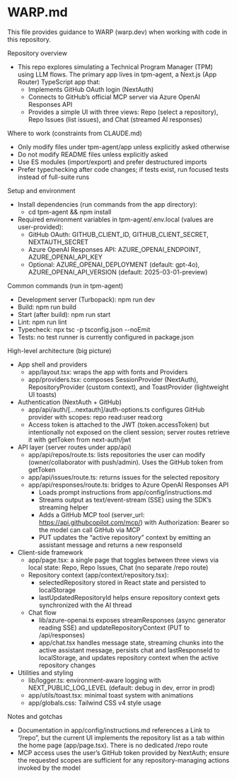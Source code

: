 # WARP.md

This file provides guidance to WARP (warp.dev) when working with code in this repository.

Repository overview
- This repo explores simulating a Technical Program Manager (TPM) using LLM flows. The primary app lives in tpm-agent, a Next.js (App Router) TypeScript app that:
  - Implements GitHub OAuth login (NextAuth)
  - Connects to GitHub’s official MCP server via Azure OpenAI Responses API
  - Provides a simple UI with three views: Repo (select a repository), Repo Issues (list issues), and Chat (streamed AI responses)

Where to work (constraints from CLAUDE.md)
- Only modify files under tpm-agent/app unless explicitly asked otherwise
- Do not modify README files unless explicitly asked
- Use ES modules (import/export) and prefer destructured imports
- Prefer typechecking after code changes; if tests exist, run focused tests instead of full-suite runs

Setup and environment
- Install dependencies (run commands from the app directory):
  - cd tpm-agent && npm install
- Required environment variables in tpm-agent/.env.local (values are user-provided):
  - GitHub OAuth: GITHUB_CLIENT_ID, GITHUB_CLIENT_SECRET, NEXTAUTH_SECRET
  - Azure OpenAI Responses API: AZURE_OPENAI_ENDPOINT, AZURE_OPENAI_API_KEY
  - Optional: AZURE_OPENAI_DEPLOYMENT (default: gpt-4o), AZURE_OPENAI_API_VERSION (default: 2025-03-01-preview)

Common commands (run in tpm-agent)
- Development server (Turbopack): npm run dev
- Build: npm run build
- Start (after build): npm run start
- Lint: npm run lint
- Typecheck: npx tsc -p tsconfig.json --noEmit
- Tests: no test runner is currently configured in package.json

High-level architecture (big picture)
- App shell and providers
  - app/layout.tsx: wraps the app with fonts and Providers
  - app/providers.tsx: composes SessionProvider (NextAuth), RepositoryProvider (custom context), and ToastProvider (lightweight UI toasts)
- Authentication (NextAuth + GitHub)
  - app/api/auth/[...nextauth]/auth-options.ts configures GitHub provider with scopes: repo read:user read:org
  - Access token is attached to the JWT (token.accessToken) but intentionally not exposed on the client session; server routes retrieve it with getToken from next-auth/jwt
- API layer (server routes under app/api)
  - app/api/repos/route.ts: lists repositories the user can modify (owner/collaborator with push/admin). Uses the GitHub token from getToken
  - app/api/issues/route.ts: returns issues for the selected repository
  - app/api/responses/route.ts: bridges to Azure OpenAI Responses API
    - Loads prompt instructions from app/config/instructions.md
    - Streams output as text/event-stream (SSE) using the SDK’s streaming helper
    - Adds a GitHub MCP tool (server_url: https://api.githubcopilot.com/mcp/) with Authorization: Bearer <GitHub token> so the model can call GitHub via MCP
    - PUT updates the “active repository” context by emitting an assistant message and returns a new responseId
- Client-side framework
  - app/page.tsx: a single page that toggles between three views via local state: Repo, Repo Issues, Chat (no separate /repo route)
  - Repository context (app/context/repository.tsx):
    - selectedRepository stored in React state and persisted to localStorage
    - lastUpdatedRepositoryId helps ensure repository context gets synchronized with the AI thread
  - Chat flow
    - lib/azure-openai.ts exposes streamResponses (async generator reading SSE) and updateRepositoryContext (PUT to /api/responses)
    - app/chat.tsx handles message state, streaming chunks into the active assistant message, persists chat and lastResponseId to localStorage, and updates repository context when the active repository changes
- Utilities and styling
  - lib/logger.ts: environment-aware logging with NEXT_PUBLIC_LOG_LEVEL (default: debug in dev, error in prod)
  - app/utils/toast.tsx: minimal toast system with animations
  - app/globals.css: Tailwind CSS v4 style usage

Notes and gotchas
- Documentation in app/config/instructions.md references a Link to “/repo”, but the current UI implements the repository list as a tab within the home page (app/page.tsx). There is no dedicated /repo route
- MCP access uses the user’s GitHub token provided by NextAuth; ensure the requested scopes are sufficient for any repository-managing actions invoked by the model

